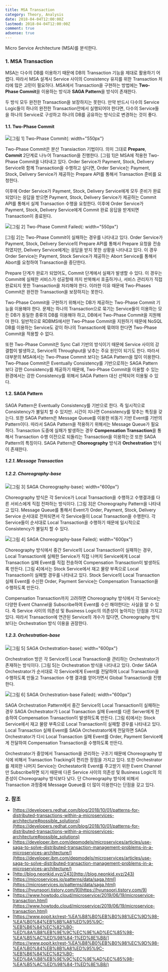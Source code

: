 ```yaml
---
title: MSA Transaction
category: Theory, Analysis
date: 2018-04-04T12:00:00Z
lastmod: 2018-04-04T12:00:00Z
comment: true
adsense: true
---
```


Micro Service Architecture (MSA)를 분석한다.

### 1. MSA Transaction

MSA는 다수의 DB를 이용하기 때문에 DB의 Transaction 기능을 제대로 활용하기 어렵다. 따라서 MSA 설계시 Service 사이의 Consistency 유지를 위한 Transaction 처리에 많은 고민이 필요하다. MSA에서 Transaction을 구현하는 방법에는 **Two-Phase Commit**을 이용하는 방식과 **SAGA Pattern**을 방식이 존재한다.

두 방식 모두 완전한 Transaction을 보장하지는 못한다. 만약 반드시 다수의 Service Logic들이 하나의 완전한 Transaction안에서 실행되어야 한다면, 다수의 Service들을 하나의 Service로 구성하고 하나의 DB를 공유하는 방식으로 변경하는 것이 좋다.

#### 1.1. Two-Phase Commit

![[그림 1] Two-Phase Commit]({{site.baseurl}}/images/theory_analysis/MSA_Transaction/Two_Phase_Commit.PNG){: width="550px"}

Two-Phase Commit은 분산 Transiaction 기법이다. 의미 그대로 **Prepare**, **Commit** 2단계로 나누어 Transaction을 진행한다. [그림 1]은 MSA에 적용한 Two-Phase Commit을 나타내고 있다. Order Service가 Payment, Stock, Delivery Service와 함께 Transaction을 수행하고 싶다면, Order Service는 Payment, Stock, Delivery Service가 제공하는 Prepare API를 통해서 Transaction 준비를 요청한다.

이후에 Order Service가 Payment, Stock, Delivery Service에게 모두 준비가 완료되었다는 응답을 받으면 Payment, Stock, Delivery Service가 제공하는 Commit API를 통해서 실제 Transaction 수행을 요청한다. 이후에 Order Service가 Payment, Stock, Delivery Service에게 Commit 완료 응답을 받게되면 Transaction이 종료된다.

![[그림 2] Two-Phase Commit Failed]({{site.baseurl}}/images/theory_analysis/MSA_Transaction/Two_Phase_Commit_Failed.PNG){: width="550px"}

[그림 2]는 Two-Phase Commit이 실패하는 경우를 나타내고 있다. Order Service가 Payment, Stock, Delivery Service의 Prepare API를 통해서 Prepare 요청을 전송하였지만, Delivery Service에게는 응답을 받지 못한 상황을 나타내고 있다. 이 경우 Order Service는 Payment, Stock Service가 제공하는 Abort Service를 통해서 Abort를 요청하여 Transaction을 중단한다.

Prepare 단계가 완료가 되었어도, Commit 단계에서 실패가 발생할 수 있다. 이 경우는 Commit에 실패한 서비스가 성공할때 까지 반복해서 호출하거나, 서비스 관리자가 직접 완료되지 못한 Transaction을 처리해야 한다. 이러한 이유 때문에 Two-Phases Commit은 완전한 Transaction을 보장하지는 못한다.

Two-Phase Commit을 구현하기 위해서는 DB가 제공하는 Two-Phase Commit 기능을 이용해야 한다. 문제는 하나의 Transaction으로 묶기는 Service들이 이용하는 모든 DB가 동일한 종류의 DB를 이용해야 하고, DB에서 Two-Phase Commit을 지원해야 한다. 일반적으로 RDBMS에서만 Two-Phase Commit을 지원하기 때문에 NoSQL DB를 이용하는 Service도 같이 하나의 Transaction에 묶여야 한다면 Two-Phase Commit을 적용할 수 없다.

또한 Two-Phase Commit은 Sync Call 기반의 방식이기 때문에 Service 사이의 강결합이 발생하고, Service의 Throughput을 낮추는 주요 원인이 되기도 한다. 따라서 대부분의 MSA에서는 Two-Phase Commit 보다는 SAGA Pattern을 많이 이용한다. Two-Phase Commit은 Eventually Consistency를 기반으로하는 SAGA Pattern 보다 강한 Consistency를 제공하기 때문에, Two-Phase Commit을 이용할 수 있는 환경에서는 강한 Consistency를 위해서 SAGA Pattern 대신 선택되어 이용될 수 있다.

#### 1.2. SAGA Pattern

SAGA Pattern은 Eventually Consistency를 기반으로 한다. 즉 일시적으로 Consistency가 불일치 할 수 있지만. 시간이 지나면 Consistency를 맞추는 특징을 갖는다. 또한 SAGA Pattern은 Message Queue를 이용한 비동기 기반 Event를 기반의 Pattern이다. 따라서 SAGA Pattern을 적용하기 위해서는 Message Queue가 필요하다. Transaction 도중에 실패가 발생하는 경우 **Compensation Transaction**을 통해서 Transaction 수행 이전으로 되돌리는 Transaction을 이용하는것 또한 SAGA Pattern의 특징이다. SAGA Pattern은 **Choreography** 방식과 **Orchestration** 방식이 존재한다.

##### 1.2.1. Message Transaction

##### 1.2.2. Choreography-base

![[그림 3] SAGA Choreography-base]({{site.baseurl}}/images/theory_analysis/MSA_Transaction/SAGA_Choreography.PNG){: width="600px"}

Choreography 방식은 각 Service가 Local Transaction을 수행하고 수행결과를 다른 서비스에게 직접 전파하는 방식이다. [그림 3]은 Choreography Pattern을 나타내고 있다. Message Queue를 통해서 Event가 Order, Payment, Stock, Delivery Service 순서대로 전파되면서 각 Service들이 Local Transaction을 수행한다. 각 Service들이 순서대로 Local Transaction을 수행하기 때문에 일시적으로 Consistency가 불일치 할 수 있다.

![[그림 4] SAGA Choreography-base Failed]({{site.baseurl}}/images/theory_analysis/MSA_Transaction/SAGA_Choreography_Failed.PNG){: width="600px"}

Choreography 방식에서 중간 Service의 Local Transaction이 실패하는 경우, Local Transaction에 실패한 Service가 직접 나머지 Service에게 Local Transaction 실패 Event를 직접 전송하여 Compensation Transaction이 발생하도록 만든다. [그림 4]에서는 Stock Service에서 재고 물량 부족으로 Local Transaction이 실패할 경우를 나타내고 있다. Stock Service의 Local Transaction 실패 Event를 수신한 Order, Payment Service는 Compensation Transaction을 수행하도록 만든다.

Compensation Transaction까지 고려하면 Choreography 방식에서 각 Service는 다양한 Event Channel을 Subscribe하여 Event를 수신 해야한다는 사실을 알 수 있다. 즉 Service 사이의 의존성 및 Business Logic의 의존성이 높아지는 단점을 가지고 있다. 따라서 Transaction에 연관된 Service의 개수가 많다면, Choreography 방식보다는 Orchestration 방식 이용을 권장한다.

##### 1.2.3. Orchestration-base

![[그림 5] SAGA Orchestration-base]({{site.baseurl}}/images/theory_analysis/MSA_Transaction/SAGA_Orchestration.PNG){: width="600px"}

Orchestration 방은 각 Service의 Local Transaction을 관리하는 Orchestrator가 존재하는 방식이다. [그림 5]는 Orchestration 방식을 나타내고 있다. Order SAGA Orchestrator가 순서대로 각 Service에게 Event를 전달하여 Local Transaction을 수행하도록 만들고 Transaction 수행 결과를 얻어가면서 Global Transaction을 진행한다.

![[그림 6] SAGA Orchestration-base Failed]({{site.baseurl}}/images/theory_analysis/MSA_Transaction/SAGA_Orchestration_Failed.PNG){: width="600px"}

SAGA Orchestration Pattern에서 중간 Service의 Local Transaction이 실패하는 경우 SAGA Orchestrator가 Local Transaction 실패 Event를 다른 Server에게 전송하여 Compensation Transaction이 발생하도록 만든다. [그림 6]에서는 Stock Service에서 재고 물량 부족으로 Local Transaction이 실패할 경우를 나타내고 있다. Local Transaction 실패 Event를 SAGA Orchestrator에게 전달하면 SAGA Orchestrator가 다시 Local Transaction 실패 Event를 Order, Payment Service에게 전달하여 Compensation Transaction을 수행하도록 만든다.

Orchestrator가 중앙에서 Transaction을 관리하는 구조기 때문에 Choreography 방식에 비해서 Transaction Tracking이 편리한 장점을 가지고 있다. 또한 Orchestrator를 제외한 나머지 Service는 Orchestator와 Event를 주고받기 위한 Event Channel만 Subscribe하면 되기 때문에 다른 Service 사이의 의존성 및 Business Logic의 의존성이 Choreography 방식보다 낮다. 단 Choreography 방식에 비해서 Transaction 과정중에 Message Queue를 더 많이 이용한다는 단점을 갖고 있다.

### 2. 참조

* [https://developers.redhat.com/blog/2018/10/01/patterns-for-distributed-transactions-within-a-microservices-architecture#possible_solutions](https://developers.redhat.com/blog/2018/10/01/patterns-for-distributed-transactions-within-a-microservices-architecture#possible_solutions)
* [https://developer.ibm.com/depmodels/microservices/articles/use-saga-to-solve-distributed-transaction-management-problems-in-a-microservices-architecture/](https://developer.ibm.com/depmodels/microservices/articles/use-saga-to-solve-distributed-transaction-management-problems-in-a-microservices-architecture/)
* [http://blog.neonkid.xyz/243](http://blog.neonkid.xyz/243)
* [https://microservices.io/patterns/data/saga.html](https://microservices.io/patterns/data/saga.html)
* [https://hyunsoori.tistory.com/9](https://hyunsoori.tistory.com/9)
* [https://www.howtodo.cloud/microservice/2019/06/19/microservice-transaction.html](https://www.howtodo.cloud/microservice/2019/06/19/microservice-transaction.html)
* [https://www.popit.kr/rest-%EA%B8%B0%EB%B0%98%EC%9D%98-%EA%B0%84%EB%8B%A8%ED%95%9C-%EB%B6%84%EC%82%B0-%ED%8A%B8%EB%9E%9C%EC%9E%AD%EC%85%98-%EA%B5%AC%ED%98%84-1%ED%8E%B8/](https://www.popit.kr/rest-%EA%B8%B0%EB%B0%98%EC%9D%98-%EA%B0%84%EB%8B%A8%ED%95%9C-%EB%B6%84%EC%82%B0-%ED%8A%B8%EB%9E%9C%EC%9E%AD%EC%85%98-%EA%B5%AC%ED%98%84-1%ED%8E%B8/)
